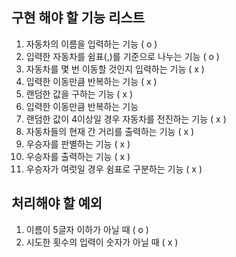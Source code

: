 ## 구현 해야 할 기능 리스트
1. 자동차의 이름을 입력하는 기능 ( o )
2. 입력한 자동차를 쉼표(,)를 기준으로 나누는 기능 ( o )
3. 자동차를 몇 번 이동할 것인지 입력하는 기능 ( x )
4. 입력한 이동만큼 반복하는 기능 ( x )
5. 랜덤한 값을 구하는 기능 ( x )
6. 입력한 이동만큼 반복하는 기능
7. 랜덤한 값이 4이상일 경우 자동차를 전진하는 기능 ( x )
8. 자동차들의 현재 간 거리를 출력하는 기능 ( x )
9. 우승자를 판별하는 기능 ( x )
10. 우승자를 출력하는 기능 ( x )
11. 우승자가 여럿일 경우 쉼표로 구분하는 기능 ( x )


## 처리해야 할 예외
1. 이름이 5글자 이하가 아닐 때 ( o )
2. 시도한 횟수의 입력이 숫자가 아닐 때 ( x )
